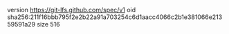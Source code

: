version https://git-lfs.github.com/spec/v1
oid sha256:211f16bbb795f2e2b22a91a703254c6d1aacc4066c2b1e381066e21359591a29
size 516
